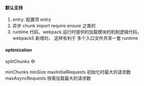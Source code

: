 #### 默认支持

1. entry: 配置项 entry
2. 异步 chunk import require.ensure 之类的
3. runtime 代码，webpack 运行时提供的加载模块的机制逻辑代码，webpack5 新增的，
   这样有利于 多个入口文件共享一套 runtime

#### optimization

splitChunks 中

minChunks
minSize
maxInitialRequests 初始化时最大的请求数
maxAsyncRequests 按需加载最大的请求数
